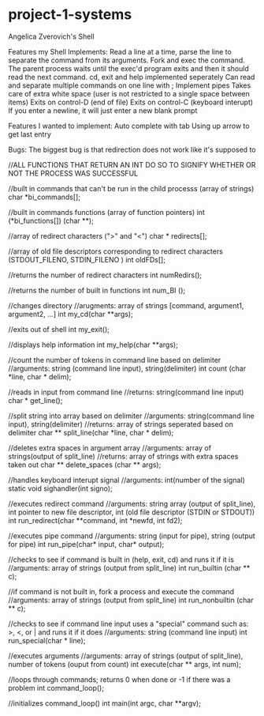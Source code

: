 # project-1-systems

Angelica Zverovich's Shell 

Features my Shell Implements: 
    Read a line at a time, parse the line to separate the command from its arguments.
    Fork and exec the command. 
    The parent process waits until the exec'd program exits and then it should read the next command.
    cd, exit and help implemented seperately 
    Can read and separate multiple commands on one line with ; 
    Implement pipes 
    Takes care of extra white space (user is not restricted to a single space between items) 
    Exits on control-D (end of file) 
    Exits on control-C (keyboard interupt) 
    If you enter a newline, it will just enter a new blank prompt 
    
Features I wanted to implement: 
    Auto complete with tab 
    Using up arrow to get last entry

Bugs: 
    The biggest bug is that redirection does not work like it's supposed to 
    

//ALL FUNCTIONS THAT RETURN AN INT DO SO TO SIGNIFY WHETHER OR NOT THE PROCESS WAS SUCCESSFUL

//built in commands that can't be run in the child processs (array of strings)
char *bi_commands[];

//built in commands functions (array of function pointers)
int (*bi_functions[]) (char **);

//array of redirect characters (">" and "<")
char * redirects[];

//array of old file descriptors corresponding to redirect characters (STDOUT_FILENO, STDIN_FILENO )
int oldFDs[];

//returns the number of redirect characters
int numRedirs();

//returns the number of built in functions
int num_BI ();

//changes directory
//arugments: array of strings [command, argument1, argument2, ...]
int my_cd(char **args);

//exits out of shell
int my_exit();

//displays help information
int my_help(char **args);


//count the number of tokens in command line based on delimiter
//arguments: string (command line input), string(delimiter)
int count (char *line, char * delim);

//reads in input from command line
//returns: string(command line input)
char * get_line();

//split string into array based on delimiter
//arguments: string(command line input), string(delimiter)
//returns: array of strings seperated based on delimiter
char ** split_line(char *line, char * delim);

//deletes extra spaces in argument array
//arguments: array of strings(output of split_line)
//returns: array of strings with extra spaces taken out
char ** delete_spaces (char ** args);

//handles keyboard interupt signal
//arguments: int(number of the signal)
static void sighandler(int signo);

//executes redirect command
//arguments: string array (output of split_line), int pointer to new file descriptor, int (old file descriptor  (STDIN or STDOUT))
int run_redirect(char **command, int *newfd, int fd2);


//executes pipe command
//arguments: string (input for pipe), string (output for pipe)
int run_pipe(char* input, char* output);


//checks to see if command is built in (help, exit, cd) and runs it if it is
//arguments: array of strings (output from split_line)
int run_builtin (char ** c);

//if command is not built in, fork a process and execute the command
//arguments: array of strings (output from split_line)
int run_nonbuiltin (char ** c);

//checks to see if command line input uses a "special" command such as: >, <, or | and runs it if it does
//arguments: string (command line input)
int run_special(char * line);

//executes arguments
//arguments: array of strings (output of split_line), number of tokens (ouput from count)
int execute(char ** args, int num);

//loops through commands; returns 0 when done or -1 if there was a problem
int command_loop();

//initializes command_loop()
int main(int argc, char **argv);

